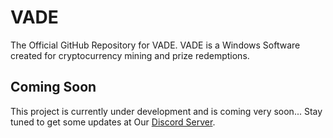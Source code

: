 # VADE
The Official GitHub Repository for VADE. VADE is a Windows Software created for cryptocurrency mining and prize redemptions.

## Coming Soon

This project is currently under development and is coming very soon...
Stay tuned to get some updates at Our [Discord Server](https://dsc.gg/VADE).
